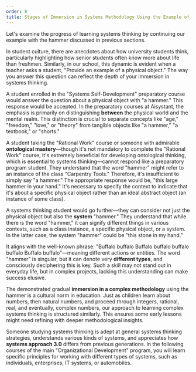 ```yaml
---
order: 8
title: Stages of Immersion in Systems Methodology Using the Example of a "Hammer"
---
```


Let's examine the progress of learning systems thinking by continuing our example with the hammer discussed in previous sections.

In student culture, there are anecdotes about how university students think, particularly highlighting how senior students often know more about life than freshmen. Similarly, in our school, this dynamic is evident when a teacher asks a student, "Provide an example of a physical object." The way you answer this question can reflect the depth of your immersion in systems thinking.

A student enrolled in the "Systems Self-Development" preparatory course would answer the question about a physical object with "a hammer." This response would be accepted. In the preparatory courses at Aisystant, the emphasis is primarily on distinguishing **between** the physical world and the mental realm. This distinction is crucial to separate concepts like "age," "freedom," "love," or "theory" from tangible objects like "a hammer," "a textbook," or "shorts."

A student taking the "Rational Work" course or someone with admirable **ontological mastery**—though it's not mandatory to complete the "Rational Work" course, it's extremely beneficial for developing ontological thinking, which is essential to systems thinking—cannot respond like a preparatory program student. They understand that the word "hammer" might refer to an instance of the class "Carpentry Tools." Therefore, it's insufficient to simply say "a hammer." The appropriate response would be, "this large hammer in your hand." It's necessary to specify the context to indicate that it's about a specific physical object rather than an ideal abstract object (an instance of some class).

A systems thinking student would go further—they can consider not just the physical object but also the **system** "hammer." They understand that while there is the word "hammer," it can signify different things in various contexts, such as a class instance, a specific physical object, or a system. In the latter case, the system "hammer" could be "this stone in my hand."

It aligns with the well-known phrase: "Buffalo buffalo Buffalo buffalo buffalo buffalo Buffalo buffalo"—meaning different actions or entities. The word "hammer" is singular, but it can denote very **different types**, and consciously deciphering this is key. Such a skill may not stand out in everyday life, but in complex projects, lacking this understanding can make success elusive.

The demonstrated gradual **immersion in a complex methodology** using the hammer is a cultural norm in education. Just as children learn about numbers, then natural numbers, and proceed through integers, rational, real, and eventually, complex numbers, our approach to learning complex systems thinking is structured similarly. This ensures some early lessons might need refining with deeper methodological insights.

Someone studying systems thinking is adept at general systems thinking strategies, understands various kinds of systems, and appreciates how **systems approach 3.0** differs from previous generations. In the following courses of the main "Organizational Development" program, you will learn specific principles for working with different types of systems, such as individuals, enterprises, IT systems, or automobiles.